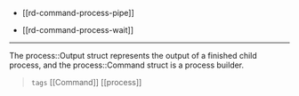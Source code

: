 - [[rd-command-process-pipe]]
  
- [[rd-command-process-wait]]

---

The process::Output struct represents the output of a finished child process, and the process::Command struct is a process builder.

> `tags` [[Command]] [[process]]
